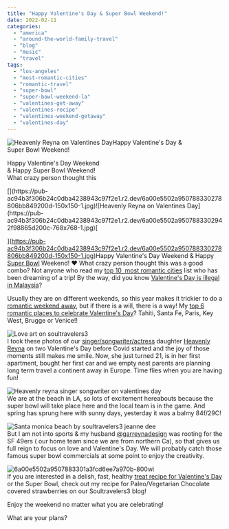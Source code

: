 ```yaml
---
title: "Happy Valentine's Day & Super Bowl Weekend!"
date: 2022-02-11
categories: 
  - "america"
  - "around-the-world-family-travel"
  - "blog"
  - "music"
  - "travel"
tags: 
  - "los-angeles"
  - "most-romantic-cities"
  - "romantic-travel"
  - "super-bowl"
  - "super-bowl-weekend-la"
  - "valentines-get-away"
  - "valentines-recipe"
  - "valentines-weekend-getaway"
  - "valentines-day"
---
```


![Heavenly Reyna on Valentines Day](https://pub-ac94b3f306b24c0dba4238943c97f2e1.r2.dev/6a00e5502a9507883302942f988652200c.jpg)Happy Valentine's Day &  
Super Bowl Weekend!  
  
Happy Valentine's Day Weekend  
& Happy Super Bowl Weekend!  
What crazy person thought this   
  

<!--more--> [](https://pub-ac94b3f306b24c0dba4238943c97f2e1.r2.dev/6a00e5502a950788330278806bb849200d-150x150-1.jpg)![Heavenly Reyna on Valentines Day](https://pub-ac94b3f306b24c0dba4238943c97f2e1.r2.dev/6a00e5502a9507883302942f98865d200c-768x768-1.jpg)[  
](https://pub-ac94b3f306b24c0dba4238943c97f2e1.r2.dev/6a00e5502a950788330278806bb849200d-150x150-1.jpg)Happy Valentine's Day Weekend & Happy [Super Bowl](https://pub-ac94b3f306b24c0dba4238943c97f2e1.r2.dev/2011/02/watching-the-super-bowl-in-asia-where-expats-watch-online-abroad-international.html) Weekend! ❤️ What crazy person thought this was a good combo? Not anyone who read my [top 10  most romantic cities](https://pub-ac94b3f306b24c0dba4238943c97f2e1.r2.dev/2013/02/top-10-most-romantic-cities-.html?utm_content=bufferc0e9b&utm_medium=social&utm_source=pinterest.com&utm_campaign=buffer) list who has been dreaming of a trip! By the way, did you know [Valentine's Day is illegal in Malaysia](https://pub-ac94b3f306b24c0dba4238943c97f2e1.r2.dev/2011/02/happy-valentines-day-omg-its-illegal-in-malaysia.html)? 

Usually they are on different weekends, so this year makes it trickier to do a [romantic weekend away](https://pub-ac94b3f306b24c0dba4238943c97f2e1.r2.dev/2014/02/romantic-winter-getaway-santa-fe.html), but if there is a will, there is a way! My [top 6 romantic places to celebrate Valentine's Day](https://pub-ac94b3f306b24c0dba4238943c97f2e1.r2.dev/2016/02/6-places-to-celebrate-valentines-day-around-the-world.html)? Tahiti, Santa Fe, Paris, Key West, Brugge or Venice!!  
  
![Love art on soultravelers3](https://pub-ac94b3f306b24c0dba4238943c97f2e1.r2.dev/6a00e5502a950788330282e1436d57200b.jpg)  
I took these photos of our [singer/songwriter/actress](https://www.heavenlyreyna.com) daughter [Heavenly Reyna](https://www.twitch.tv/heavenlyreyna) on two Valentine's Day before Covid started and the joy of those moments still makes me smile. Now, she just turned 21, is in her first apartment, bought her first car and we empty nest parents are planning long term travel a continent away in Europe. Time flies when you are having fun!  
  
![Heavenly reyna singer songwriter on valentines day](https://pub-ac94b3f306b24c0dba4238943c97f2e1.r2.dev/6a00e5502a950788330282e1436d9e200b.jpg)[  
](https://pub-ac94b3f306b24c0dba4238943c97f2e1.r2.dev/6a00e5502a9507883302942f9a8c46200c-300x203-1.jpg)We are at the beach in LA, so lots of excitement hereabouts because the super bowl will take place here and the local team is in the game. And spring has sprung here with sunny days, yesterday it was a balmy 84f/29C!  
  
![Santa monica beach by soultravelers3 jeanne dee](https://pub-ac94b3f306b24c0dba4238943c97f2e1.r2.dev/6a00e5502a9507883302942f988846200c.png)  
But I am not into sports & my husband [@garreynadesign](https://www.garreynadesign.com) was rooting for the  
SF 49ers ( our home team since we are from northern Ca), so that gives us full reign to focus on love and Valentine's Day. We will probably catch those famous super bowl commercials at some point to enjoy the creativity.  
  
![6a00e5502a9507883301a3fcd6ee7a970b-800wi](https://pub-ac94b3f306b24c0dba4238943c97f2e1.r2.dev/6a00e5502a950788330282e1436e48200b.png)  
If you are interested in a delish, fast, healthy [treat recipe for Valentine's Day](https://pub-ac94b3f306b24c0dba4238943c97f2e1.r2.dev/2014/03/how-to-recipe-for-chocolate-strawberries-paleo-vegetarian.html) or the Super Bowl, check out my recipe for Paleo/Vegetarian Chocolate covered strawberries on our Soultravelers3 blog!

Enjoy the weekend no matter what you are celebrating!

What are your plans?
